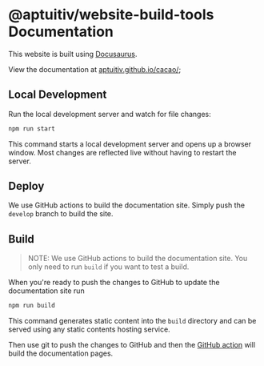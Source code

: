 # @aptuitiv/website-build-tools Documentation

This website is built using [Docusaurus](https://docusaurus.io/).

View the documentation at [aptuitiv.github.io/cacao/](https://aptuitiv.github.io/cacao/);

## Local Development

Run the local development server and watch for file changes:

```bash
npm run start
```

This command starts a local development server and opens up a browser window. Most changes are reflected live without having to restart the server.

## Deploy

We use GitHub actions to build the documentation site. Simply push the `develop` branch to build the site.

## Build

> NOTE: We use GitHub actions to build the documentation site. You only need to run `build` if you want to test a build.

When you're ready to push the changes to GitHub to update the documentation site run

```bash
npm run build
```

This command generates static content into the `build` directory and can be served using any static contents hosting service.

Then use git to push the changes to GitHub and then the [GitHub action](https://github.com/aptuitiv/gmaps-docs/actions) will build the documentation pages.
